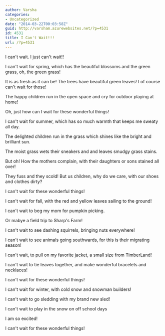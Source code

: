 ```yaml
---
author: Varsha
categories:
- Uncategorized
date: "2014-03-22T00:03:58Z"
guid: http://varsham.azurewebsites.net/?p=4531
id: 4531
title: I Can't Wait!!!
url: /?p=4531
---
```


I can't wait. I just can't wait!!

I can't wait for spring, which has the beautiful blossoms and the green grass, oh, the green grass!
  
It is as fresh as it can be! The trees have beautiful green leaves! I of course can't wait for those!
  
The happy children run in the open space and cry for outdoor playing at home!
  
Oh, just how can I wait for these wonderful things!

I can't wait for summer, which has so much warmth that keeps me sweaty all day.
  
The delighted children run in the grass which shines like the bright and brilliant sun.
  
The moist grass wets their sneakers and and leaves smudgy grass stains.
  
But oh! How the mothers complain, with their daughters or sons stained all over!
  
They fuss and they scold! But us children, why do we care, with our shoes and clothes dirty?
  
I can't wait for these wonderful things!

I can't wait for fall, with the red and yellow leaves sailing to the ground!
  
I can't wait to beg my mom for pumpkin picking.
  
Or mabye a field trip to Sharp's Farm!
  
I can't wait to see dashing squirrels, bringing nuts everywhere!
  
I can't wait to see animals going southwards, for this is their migrating season!
  
I can't wait, to pull on my favorite jacket, a small size from TimberLand!
  
I can't wait to tie leaves together, and make wonderful bracelets and necklaces!
  
I can't wait for these wonderful things!

I can't wait for winter, with cold snow and snowman builders!
  
I can't wait to go sledding with my brand new sled!
  
I can't wait to play in the snow on off school days
  
I am so excited!
  
I can't wait for these wonderful things!